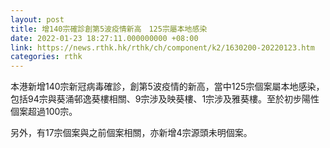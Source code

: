 ```yaml
---
layout: post
title: 增140宗確診創第5波疫情新高　125宗屬本地感染
date: 2022-01-23 18:27:11.000000000 +08:00
link: https://news.rthk.hk/rthk/ch/component/k2/1630200-20220123.htm
categories: rthk
---
```


本港新增140宗新冠病毒確診，創第5波疫情的新高，當中125宗個案屬本地感染，包括94宗與葵涌邨逸葵樓相關、9宗涉及映葵樓、1宗涉及雅葵樓。至於初步陽性個案超過100宗。

另外，有17宗個案與之前個案相關，亦新增4宗源頭未明個案。
